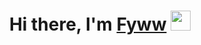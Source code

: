 <h1 align="center">Hi there, I'm <a href="https://www.youtube.com/watch?v=dQw4w9WgXcQ&ab_channel=RickAstley" target="_blank">Fyww</a> 
<img src="https://github.com/blackcater/blackcater/raw/main/images/Hi.gif" height="32"/></h1>
